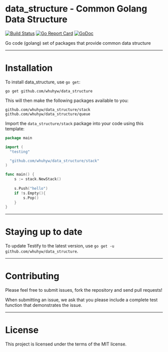 data_structure - Common Golang Data Structure
================================

[![Build Status](https://travis-ci.org/stretchr/testify.svg)](https://travis-ci.org/stretchr/testify) [![Go Report Card](https://goreportcard.com/badge/github.com/stretchr/testify)](https://goreportcard.com/report/github.com/stretchr/testify) [![GoDoc](https://godoc.org/github.com/stretchr/testify?status.svg)](https://godoc.org/github.com/stretchr/testify)

Go code (golang) set of packages that provide common data structure

------

Installation
============

To install data_structure, use `go get`:

    go get github.com/whuhyw/data_structure

This will then make the following packages available to you:

    github.com/whuhyw/data_structure/stack
    github.com/whuhyw/data_structure/queue

Import the `data_structure/stack` package into your code using this template:

```go
package main

import (
  "testing"

  "github.com/whuhyw/data_structure/stack"
)

func main() {
    s := stack.NewStack()
    
    s.Push("hello")
    if !s.Empty(){
        s.Pop()
    }
}
```

------

Staying up to date
==================

To update Testify to the latest version, use `go get -u github.com/whuhyw/data_structure`.

------

Contributing
============

Please feel free to submit issues, fork the repository and send pull requests!

When submitting an issue, we ask that you please include a complete test function that demonstrates the issue.

------

License
=======

This project is licensed under the terms of the MIT license.